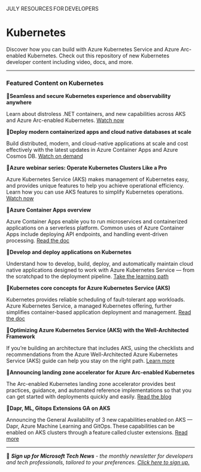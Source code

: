 JULY RESOURCES FOR DEVELOPERS 

# Kubernetes 

 

Discover how you can build with Azure Kubernetes Service and Azure Arc-enabled Kubernetes. Check out this repository of new Kubernetes developer content including video, docs, and more. 

--- 

### Featured Content on Kubernetes 

 

:cinema:**Seamless and secure Kubernetes experience and observability anywhere** 

 

Learn about distroless .NET containers, and new capabilities across AKS and Azure Arc-enabled Kubernetes.  [Watch now](https://mybuild.microsoft.com/sessions/b8cb89fa-f065-4711-8ec2-91b41bb39acf?ocid=AID3045628) 

 

:cinema:**Deploy modern containerized apps and cloud native databases at scale** 

 

Build distributed, modern, and cloud-native applications at scale and cost effectively with the latest updates in Azure Container Apps and Azure Cosmos DB. [Watch on demand](https://mybuild.microsoft.com/sessions/faf2eb52-87e6-465f-b1d8-f2b96982b2cb?ocid=AID3045628) 

 

:cinema:**Azure webinar series: Operate Kubernetes Clusters Like a Pro** 

 

Azure Kubernetes Service (AKS) makes management of Kubernetes easy, and provides unique features to help you achieve operational efficiency. Learn how you can use AKS features to simplify Kubernetes operations. [Watch now](https://info.microsoft.com/ww-ondemand-operate-kubernetes-clusters-like-a-pro-wbnr.html?ocid=AID3045628) 

 

:scroll:**Azure Container Apps overview** 
 
Azure Container Apps enable you to run microservices and containerized applications on a serverless platform. Common uses of Azure Container Apps include deploying API endpoints, and handling event-driven processing. [Read the doc](https://docs.microsoft.com/azure/container-apps/overview?ocid=AID3045628) 

 

:scroll:**Develop and deploy applications on Kubernetes** 

 

Understand how to develop, build, deploy, and automatically maintain cloud native applications designed to work with Azure Kubernetes Service — from the scratchpad to the deployment pipeline. [Take the learning path](https://docs.microsoft.com/learn/paths/develop-deploy-applications-kubernetes/?ocid=AID3045628) 

 

:scroll:**Kubernetes core concepts for Azure Kubernetes Service (AKS)** 

 

Kubernetes provides reliable scheduling of fault-tolerant app workloads. Azure Kubernetes Service, a managed Kubernetes offering, further simplifies container-based application deployment and management. [Read the doc](https://docs.microsoft.com/azure/aks/concepts-clusters-workloads?ocid=AID3045628) 

 

:scroll:**Optimizing Azure Kubernetes Service (AKS) with the Well-Architected Framework** 

 

If you’re building an architecture that includes AKS, using the checklists and recommendations from the Azure Well-Architected Azure Kubernetes Service (AKS) guide can help you stay on the right path. [Learn more](https://techcommunity.microsoft.com/t5/azure-architecture-blog/optimizing-azure-kubernetes-service-aks-with-the-well/ba-p/3352848?) 

 

:scroll:**Announcing landing zone accelerator for Azure Arc-enabled Kubernetes** 

 

The Arc-enabled Kubernetes landing zone accelerator provides best practices, guidance, and automated reference implementations so that you can get started with deployments quickly and easily. [Read the blog](https://techcommunity.microsoft.com/t5/azure-arc-blog/announcing-landing-zone-accelerator-for-azure-arc-enabled/ba-p/3380797?ocid=AID3045628) 

 

:scroll:**Dapr, ML, Gitops Extensions GA on AKS** 

 

Announcing the General Availability of 3 new capabilities enabled on AKS — Dapr, Azure Machine Learning and GitOps. These capabilities can be enabled on AKS clusters through a feature called cluster extensions. [Read more](https://techcommunity.microsoft.com/t5/apps-on-azure-blog/dapr-ml-gitops-extensions-ga-on-aks/ba-p/3423296?ocid=AID3045628) 

___  

 

:bookmark: ***Sign up for Microsoft Tech News** - the monthly newsletter for developers and tech professionals, tailored to your preferences. [Click here to sign up.](https://developer.microsoft.com/Newsletter/?ocid=AID3045262)* 
